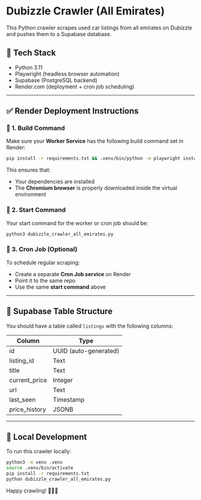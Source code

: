 
# Dubizzle Crawler (All Emirates)

This Python crawler scrapes used car listings from all emirates on Dubizzle and pushes them to a Supabase database.

## 🧰 Tech Stack

- Python 3.11
- Playwright (headless browser automation)
- Supabase (PostgreSQL backend)
- Render.com (deployment + cron job scheduling)

---

## ✅ Render Deployment Instructions

### 🔧 1. Build Command

Make sure your **Worker Service** has the following build command set in Render:

```bash
pip install -r requirements.txt && .venv/bin/python -m playwright install
```

This ensures that:
- Your dependencies are installed
- The **Chromium browser** is properly downloaded inside the virtual environment

### 🚀 2. Start Command

Your start command for the worker or cron job should be:

```bash
python3 dubizzle_crawler_all_emirates.py
```

### 📅 3. Cron Job (Optional)

To schedule regular scraping:
- Create a separate **Cron Job service** on Render
- Point it to the same repo
- Use the same **start command** above

---

## 💾 Supabase Table Structure

You should have a table called `listings` with the following columns:

| Column        | Type    |
|---------------|---------|
| id            | UUID (auto-generated) |
| listing_id    | Text    |
| title         | Text    |
| current_price | Integer |
| url           | Text    |
| last_seen     | Timestamp |
| price_history | JSONB   |

---

## 🧪 Local Development

To run this crawler locally:

```bash
python3 -m venv .venv
source .venv/bin/activate
pip install -r requirements.txt
python dubizzle_crawler_all_emirates.py
```

Happy crawling! 🕵️‍♂️🚗
